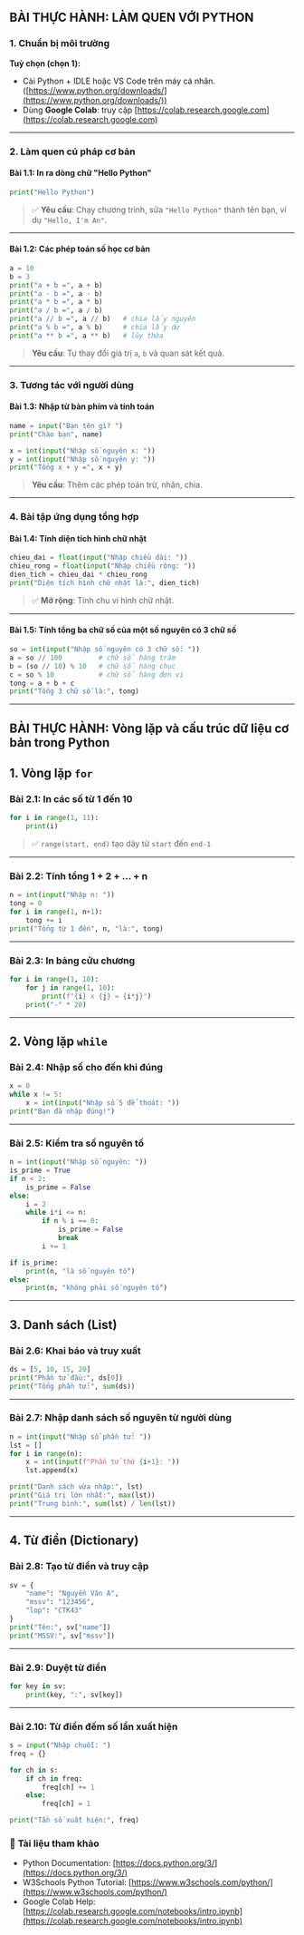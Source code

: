 ## **BÀI THỰC HÀNH: LÀM QUEN VỚI PYTHON**

### **1. Chuẩn bị môi trường**

**Tuỳ chọn (chọn 1):**

* Cài Python + IDLE hoặc VS Code trên máy cá nhân.
  ([https://www.python.org/downloads/](https://www.python.org/downloads/))
* Dùng **Google Colab**: truy cập [https://colab.research.google.com](https://colab.research.google.com)

---

### **2. Làm quen cú pháp cơ bản**

#### **Bài 1.1: In ra dòng chữ "Hello Python"**

```python
print("Hello Python")
```

> ✅ **Yêu cầu**: Chạy chương trình, sửa `"Hello Python"` thành tên bạn, ví dụ `"Hello, I'm An"`.

---

#### **Bài 1.2: Các phép toán số học cơ bản**

```python
a = 10
b = 3
print("a + b =", a + b)
print("a - b =", a - b)
print("a * b =", a * b)
print("a / b =", a / b)
print("a // b =", a // b)   # chia lấy nguyên
print("a % b =", a % b)     # chia lấy dư
print("a ** b =", a ** b)   # lũy thừa
```

> **Yêu cầu**: Tự thay đổi giá trị `a`, `b` và quan sát kết quả.

---

### **3. Tương tác với người dùng**

#### **Bài 1.3: Nhập từ bàn phím và tính toán**

```python
name = input("Bạn tên gì? ")
print("Chào bạn", name)

x = int(input("Nhập số nguyên x: "))
y = int(input("Nhập số nguyên y: "))
print("Tổng x + y =", x + y)
```

> **Yêu cầu**: Thêm các phép toán trừ, nhân, chia.

---

### **4. Bài tập ứng dụng tổng hợp**

#### **Bài 1.4: Tính diện tích hình chữ nhật**

```python
chieu_dai = float(input("Nhập chiều dài: "))
chieu_rong = float(input("Nhập chiều rộng: "))
dien_tich = chieu_dai * chieu_rong
print("Diện tích hình chữ nhật là:", dien_tich)
```

> ✅ **Mở rộng**: Tính chu vi hình chữ nhật.

---

#### **Bài 1.5: Tính tổng ba chữ số của một số nguyên có 3 chữ số**

```python
so = int(input("Nhập số nguyên có 3 chữ số: "))
a = so // 100         # chữ số hàng trăm
b = (so // 10) % 10   # chữ số hàng chục
c = so % 10           # chữ số hàng đơn vị
tong = a + b + c
print("Tổng 3 chữ số là:", tong)
```
---
## **BÀI THỰC HÀNH: Vòng lặp và cấu trúc dữ liệu cơ bản trong Python**

## **1. Vòng lặp `for`**

### **Bài 2.1: In các số từ 1 đến 10**

```python
for i in range(1, 11):
    print(i)
```

> ✅ `range(start, end)` tạo dãy từ `start` đến `end-1`

---

### **Bài 2.2: Tính tổng 1 + 2 + ... + n**

```python
n = int(input("Nhập n: "))
tong = 0
for i in range(1, n+1):
    tong += i
print("Tổng từ 1 đến", n, "là:", tong)
```

---

### **Bài 2.3: In bảng cửu chương**

```python
for i in range(1, 10):
    for j in range(1, 10):
        print(f"{i} x {j} = {i*j}")
    print("-" * 20)
```

---

## **2. Vòng lặp `while`**

### **Bài 2.4: Nhập số cho đến khi đúng**

```python
x = 0
while x != 5:
    x = int(input("Nhập số 5 để thoát: "))
print("Bạn đã nhập đúng!")
```

---

### **Bài 2.5: Kiểm tra số nguyên tố**

```python
n = int(input("Nhập số nguyên: "))
is_prime = True
if n < 2:
    is_prime = False
else:
    i = 2
    while i*i <= n:
        if n % i == 0:
            is_prime = False
            break
        i += 1

if is_prime:
    print(n, "là số nguyên tố")
else:
    print(n, "không phải số nguyên tố")
```

---

## **3. Danh sách (List)**

### **Bài 2.6: Khai báo và truy xuất**

```python
ds = [5, 10, 15, 20]
print("Phần tử đầu:", ds[0])
print("Tổng phần tử:", sum(ds))
```

---

### **Bài 2.7: Nhập danh sách số nguyên từ người dùng**

```python
n = int(input("Nhập số phần tử: "))
lst = []
for i in range(n):
    x = int(input(f"Phần tử thứ {i+1}: "))
    lst.append(x)

print("Danh sách vừa nhập:", lst)
print("Giá trị lớn nhất:", max(lst))
print("Trung bình:", sum(lst) / len(lst))
```

---

## **4. Từ điển (Dictionary)**

### **Bài 2.8: Tạo từ điển và truy cập**

```python
sv = {
    "name": "Nguyễn Văn A",
    "mssv": "123456",
    "lop": "CTK43"
}
print("Tên:", sv["name"])
print("MSSV:", sv["mssv"])
```

---

### **Bài 2.9: Duyệt từ điển**

```python
for key in sv:
    print(key, ":", sv[key])
```

---

### **Bài 2.10: Từ điển đếm số lần xuất hiện**

```python
s = input("Nhập chuỗi: ")
freq = {}

for ch in s:
    if ch in freq:
        freq[ch] += 1
    else:
        freq[ch] = 1

print("Tần số xuất hiện:", freq)
```

### 📌 **Tài liệu tham khảo**

* Python Documentation: [https://docs.python.org/3/](https://docs.python.org/3/)
* W3Schools Python Tutorial: [https://www.w3schools.com/python/](https://www.w3schools.com/python/)
* Google Colab Help: [https://colab.research.google.com/notebooks/intro.ipynb](https://colab.research.google.com/notebooks/intro.ipynb)
